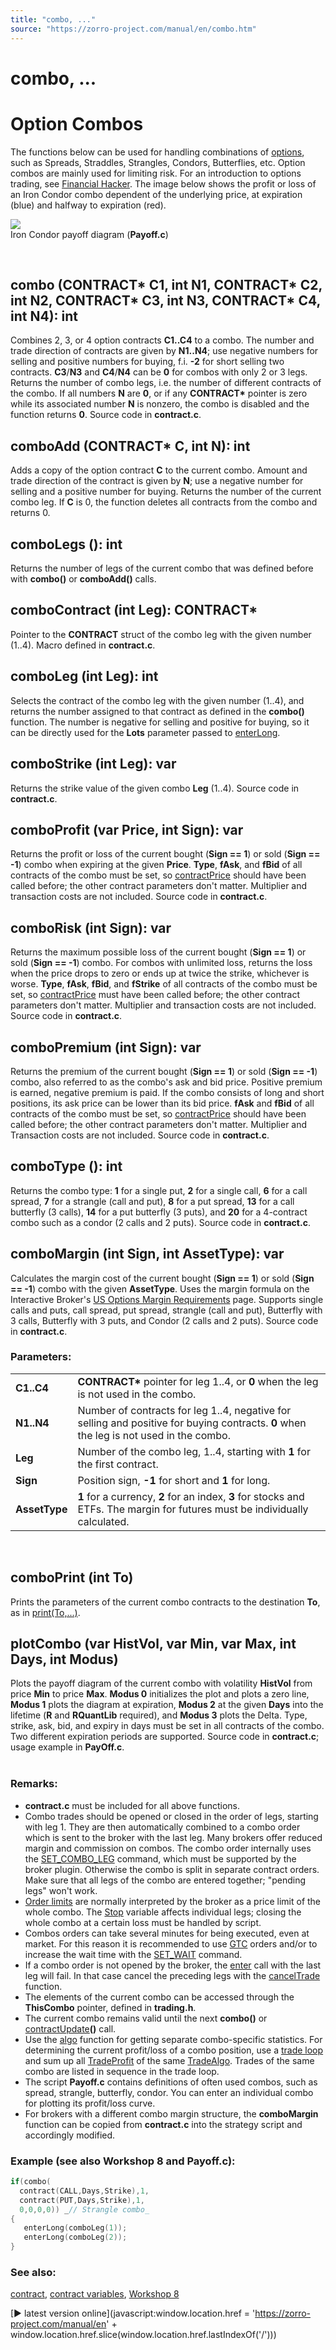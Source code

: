```yaml
---
title: "combo, ..."
source: "https://zorro-project.com/manual/en/combo.htm"
---
```


# combo, ...

# Option Combos

The functions below can be used for handling combinations of [options](096_contract.md), such as Spreads, Straddles, Strangles, Condors, Butterflies, etc. Option combos are mainly used for limiting risk. For an introduction to options trading, see [Financial Hacker](http://www.financial-hacker.com/algorithmic-options-trading/). The image below shows the profit or loss of an Iron Condor combo dependent of the underlying price, at expiration (blue) and halfway to expiration (red). 

![](../images/condor.png)  
Iron Condor payoff diagram (**Payoff.c**)

 

## combo (CONTRACT\* C1, int N1, CONTRACT\* C2, int N2, CONTRACT\* C3, int N3, CONTRACT\* C4, int N4): int

Combines 2, 3, or 4 option contracts **C1..C4** to a combo. The number and trade direction of contracts are given by **N1..N4**; use negative numbers for selling and positive numbers for buying, f.i. **\-2** for short selling two contracts. **C3**/**N3** and **C4**/**N4** can be **0** for combos with only 2 or 3 legs. Returns the number of combo legs, i.e. the number of different contracts of the combo. If all numbers **N** are **0**, or if any **CONTRACT\*** pointer is zero while its associated number **N** is nonzero, the combo is disabled and the function returns **0**. Source code in **contract.c**.

## comboAdd (CONTRACT\* C, int N): int

Adds a copy of the option contract **C** to the current combo. Amount and trade direction of the contract is given by **N**; use a negative number for selling and a positive number for buying. Returns the number of the current combo leg. If **C** is 0, the function deletes all contracts from the combo and returns 0.

## comboLegs (): int

Returns the number of legs of the current combo that was defined before with **combo()** or **comboAdd()** calls.

## comboContract (int Leg): CONTRACT\*

Pointer to the **CONTRACT** struct of the combo leg with the given number (1..4). Macro defined in **contract.c**.  

## comboLeg (int Leg): int

Selects the contract of the combo leg with the given number (1..4), and returns the number assigned to that contract as defined in the **combo()** function. The number is negative for selling and positive for buying, so it can be directly used for the **Lots** parameter passed to [enterLong](buylong.md). 

## comboStrike (int Leg): var

Returns the strike value of the given combo **Leg** (1..4). Source code in **contract.c**.

## comboProfit (var Price, int Sign): var

Returns the profit or loss of the current bought (**Sign == 1**) or sold (**Sign == -1**) combo when expiring at the given **Price**. **Type**, **fAsk**, and **fBid** of all contracts of the combo must be set, so [contractPrice](096_contract.md) should have been called before; the other contract parameters don't matter. Multiplier and transaction costs are not included. Source code in **contract.c**.

## comboRisk (int Sign): var

Returns the maximum possible loss of the current bought (**Sign == 1**) or sold (**Sign == -1**) combo. For combos with unlimited loss, returns the loss when the price drops to zero or ends up at twice the strike, whichever is worse. **Type**, **fAsk**, **fBid**, and **fStrike** of all contracts of the combo must be set, so [contractPrice](096_contract.md) must have been called before; the other contract parameters don't matter. Multiplier and transaction costs are not included. Source code in **contract.c**.

## comboPremium (int Sign): var

Returns the premium of the current bought (**Sign == 1**) or sold (**Sign == -1**) combo, also referred to as the combo's ask and bid price. Positive premium is earned, negative premium is paid. If the combo consists of long and short positions, its ask price can be lower than its bid price. **fAsk** and **fBid** of all contracts of the combo must be set, so [contractPrice](096_contract.md) should have been called before; the other contract parameters don't matter. Multiplier and Transaction costs are not included. Source code in **contract.c**.

## comboType (): int

Returns the combo type: **1** for a single put, **2** for a single call, **6** for a call spread, **7** for a strangle (call and put), **8** for a put spread, **13** for a call butterfly (3 calls), **14** for a put butterfly (3 puts), and **20** for a 4-contract combo such as a condor (2 calls and 2 puts). Source code in **contract.c**.

## comboMargin (int Sign, int AssetType): var

Calculates the margin cost of the current bought (**Sign == 1**) or sold (**Sign == -1**) combo with the given **AssetType**. Uses the margin formula on the Interactive Broker's [US Options Margin Requirements](https://www.interactivebrokers.com/en/index.php?f=26660&hm=us&ex=us&rgt=1&rsk=0&pm=1&rst=101004100808) page. Supports single calls and puts, call spread, put spread, strangle (call and put), Butterfly with 3 calls, Butterfly with 3 puts, and Condor (2 calls and 2 puts). Source code in **contract.c**.  
  

### Parameters:

<table border="0"><tbody><tr><td><strong>C1..C4</strong></td><td><strong>CONTRACT*</strong> pointer for leg 1..4, or <strong>0</strong> when the leg is not used in the combo.</td></tr><tr><td><strong>N1..N4</strong></td><td>Number of contracts for leg 1..4, negative for selling and positive for buying contracts. <strong>0</strong> when the leg is not used in the combo.</td></tr><tr><td><strong>Leg</strong></td><td>Number of the combo leg, 1..4, starting with <strong>1</strong> for the first contract.</td></tr><tr><td><strong>Sign</strong></td><td>Position sign, <strong>-1</strong> for short and <strong>1</strong> for long.</td></tr><tr><td><strong>AssetType</strong></td><td><strong>1</strong> for a currency, <strong>2</strong> for an index, <strong>3</strong> for stocks and ETFs. The margin for futures must be individually calculated.</td></tr></tbody></table>

  
 

## comboPrint (int To)

Prints the parameters of the current combo contracts to the destination **To**, as in [print(To,...)](143_printf_print_msg.md).  

## plotCombo (var HistVol, var Min, var Max, int Days, int Modus)

Plots the payoff diagram of the current combo with volatility **HistVol** from price **Min** to price **Max**. **Modus 0** initializes the plot and plots a zero line, **Modus 1** plots the diagram at expiration, **Modus 2** at the given **Days** into the lifetime (**R** and **RQuantLib** required), and **Modus 3** plots the Delta. Type, strike, ask, bid, and expiry in days must be set in all contracts of the combo. Two different expiration periods are supported. Source code in **contract.c**; usage example in **PayOff.c**.  
 

### Remarks:

*   **contract.c** must be included for all above functions.
*   Combo trades should be opened or closed in the order of legs, starting with leg 1. They are then automatically combined to a combo order which is sent to the broker with the last leg. Many brokers offer reduced margin and commission on combos. The combo order internally uses the [SET\_COMBO\_LEG](113_brokerCommand.md) command, which must be supported by the broker plugin. Otherwise the combo is split in separate contract orders. Make sure that all legs of the combo are entered together; "pending legs" won't work.
*   [Order limits](188_Stop_Profit_Trail_Entry.md) are normally interpreted by the broker as a price limit of the whole combo. The [Stop](188_Stop_Profit_Trail_Entry.md) variable affects individual legs; closing the whole combo at a certain loss must be handled by script.
*   Combos orders can take several minutes for being executed, even at market. For this reason it is recommended to use [GTC](018_TradeMode.md) orders and/or to increase the wait time with the [SET\_WAIT](113_brokerCommand.md) command.
*   If a combo order is not opened by the broker, the [enter](buylong.md) call with the last leg will fail. In that case cancel the preceding legs with the [cancelTrade](selllong.md) function.
*   The elements of the current combo can be accessed through the **ThisCombo** pointer, defined in **trading.h**.
*   The current combo remains valid until the next **combo()** or [contractUpdate](096_contract.md)**()** call.
*   Use the [algo](095_algo.md) function for getting separate combo-specific statistics. For determining the current profit/loss of a combo position, use a [trade loop](fortrades.md) and sum up all [TradeProfit](018_TradeMode.md) of the same [TradeAlgo](018_TradeMode.md). Trades of the same combo are listed in sequence in the trade loop.
*   The script **Payoff.c** contains definitions of often used combos, such as spread, strangle, butterfly, condor. You can enter an individual combo for plotting its profit/loss curve.
*   For brokers with a different combo margin structure, the **comboMargin** function can be copied from **contract.c** into the strategy script and accordingly modified.  
    

### Example (see also Workshop 8 and Payoff.c):

```c
if(combo(
  contract(CALL,Days,Strike),1, 
  contract(PUT,Days,Strike),1,
  0,0,0,0)) _// Strangle combo_
{
   enterLong(comboLeg(1));
   enterLong(comboLeg(2));
}
```

### See also:

[contract](096_contract.md), [contract variables](contracts.md), [Workshop 8](tutorial_options.md)

[► latest version online](javascript:window.location.href = 'https://zorro-project.com/manual/en' + window.location.href.slice\(window.location.href.lastIndexOf\('/'\)\))